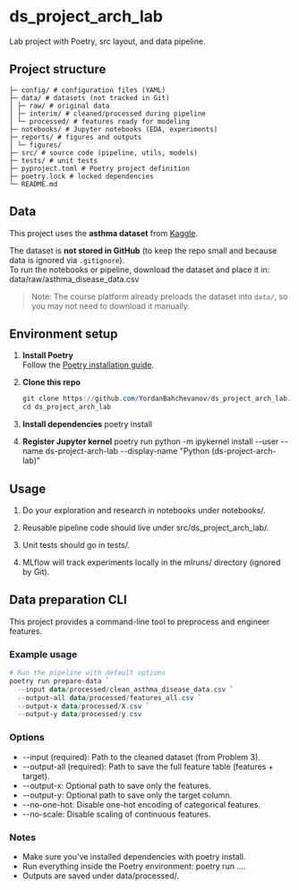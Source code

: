 ﻿# ds_project_arch_lab

Lab project with Poetry, src layout, and data pipeline.

## Project structure

```
├─ config/ # configuration files (YAML)
├─ data/ # datasets (not tracked in Git)
│ ├─ raw/ # original data
│ ├─ interim/ # cleaned/processed during pipeline
│ └─ processed/ # features ready for modeling
├─ notebooks/ # Jupyter notebooks (EDA, experiments)
├─ reports/ # figures and outputs
│ └─ figures/
├─ src/ # source code (pipeline, utils, models)
├─ tests/ # unit tests
├─ pyproject.toml # Poetry project definition
├─ poetry.lock # locked dependencies
└─ README.md
```

## Data

This project uses the **asthma dataset** from [Kaggle](https://www.kaggle.com/datasets/rabieelkharoua/asthma-disease-dataset).

The dataset is **not stored in GitHub** (to keep the repo small and because data is ignored via `.gitignore`).  
To run the notebooks or pipeline, download the dataset and place it in: data/raw/asthma_disease_data.csv


> Note: The course platform already preloads the dataset into `data/`, so you may not need to download it manually.

## Environment setup

1. **Install Poetry**  
   Follow the [Poetry installation guide](https://python-poetry.org/docs/#installation).

2. **Clone this repo**
   ```powershell
   git clone https://github.com/YordanBahchevanov/ds_project_arch_lab.git
   cd ds_project_arch_lab

3. **Install dependencies**
    poetry install

4. **Register Jupyter kernel**
    poetry run python -m ipykernel install --user --name ds-project-arch-lab --display-name "Python (ds-project-arch-lab)"

## Usage

1. Do your exploration and research in notebooks under notebooks/.

2. Reusable pipeline code should live under src/ds_project_arch_lab/.

3. Unit tests should go in tests/.

4. MLflow will track experiments locally in the mlruns/ directory (ignored by Git).

## Data preparation CLI

This project provides a command-line tool to preprocess and engineer features.

### Example usage

```powershell
# Run the pipeline with default options
poetry run prepare-data `
  --input data/processed/clean_asthma_disease_data.csv `
  --output-all data/processed/features_all.csv `
  --output-x data/processed/X.csv `
  --output-y data/processed/y.csv
```

### Options

- --input (required): Path to the cleaned dataset (from Problem 3).
- --output-all (required): Path to save the full feature table (features + target).
- --output-x: Optional path to save only the features.
- --output-y: Optional path to save only the target column.
- --no-one-hot: Disable one-hot encoding of categorical features.
- --no-scale: Disable scaling of continuous features.

### Notes

- Make sure you’ve installed dependencies with poetry install.
- Run everything inside the Poetry environment: poetry run ....
- Outputs are saved under data/processed/.